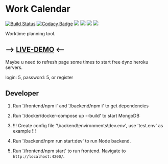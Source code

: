 # Work Calendar

[![Build Status](https://travis-ci.com/IT3G/work-calendar.svg?branch=master)](https://travis-ci.com/IT3G/work-calendar)
[![Codacy Badge](https://api.codacy.com/project/badge/Grade/9652ea8ad13444c8888bae386d5b7ce8)](https://www.codacy.com/app/enrey/work-calendar?utm_source=github.com&utm_medium=referral&utm_content=enrey/work-calendar&utm_campaign=Badge_Grade)
![](https://img.shields.io/badge/code_style-prettier-ff69b4.svg?style=flat-square)
![](https://img.shields.io/badge/TypeScript-blue.svg)
![](https://img.shields.io/badge/NestJS-red.svg)
![](https://img.shields.io/badge/Angular-9-red.svg)

Worktime planning tool.

## --> [LIVE-DEMO](https://IT3G.github.io/work-calendar/) <--

Maybe u need to refresh page some times to start free dyno heroku servers.

login: 5, password: 5, or register

## Developer

1. Run '/frontend/npm i' and '/backend/npm i' to get dependencies

2. Run '/docker/docker-compose up --build' to start MongoDB

3. !!! Create config file '\backend\environments\dev.env', use 'test.env' as example !!!

4. Run '/backend/npm run start:dev' to run Node backend.

5. Run '/frontend/npm start' to run frontend. Navigate to `http://localhost:4200/`.
